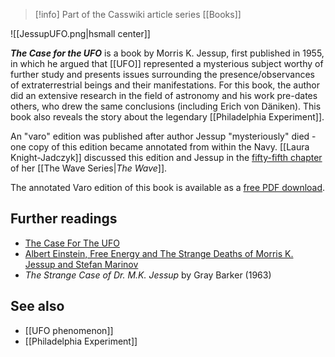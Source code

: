 > [!info] Part of the Casswiki article series [[Books]]

![[JessupUFO.png|hsmall center]]


_**The Case for the UFO**_ is a book by Morris K. Jessup, first published in 1955, in which he argued that [[UFO]] represented a mysterious subject worthy of further study and presents issues surrounding the presence/observances of extraterrestrial beings and their manifestations. For this book, the author did an extensive research in the field of astronomy and his work pre-dates others, who drew the same conclusions (including Erich von Däniken). This book also reveals the story about the legendary [[Philadelphia Experiment]].

An "varo" edition was published after author Jessup "mysteriously" died - one copy of this edition became annotated from within the Navy. [[Laura Knight-Jadczyk]] discussed this edition and Jessup in the [fifty-fifth chapter](http://cassiopaea.org/2012/01/25/the-wave-chapter-55-%E2%80%A8albert-einstein-free-energy-and-the-strange-deaths-of-morris-k-jessup-and-stefan-marinov/) of her [[The Wave Series|_The Wave_]].

The annotated Varo edition of this book is available as a [free PDF download](http://www.cassiopaea.org/cass/Varo-Jessup.PdF).

Further readings
----------------

*   [The Case For The UFO](http://cassiopaea.org/2010/09/14/the-case-for-a-ufo/)
*   [Albert Einstein, Free Energy and The Strange Deaths of Morris K. Jessup and Stefan Marinov](http://cassiopaea.org/2010/09/16/albert-einstein-free-energy-and-the-strange-deaths-of-morris-k-jessup-and-stefan-marinov/)
*   _The Strange Case of Dr. M.K. Jessup_ by Gray Barker (1963)

See also
--------

*   [[UFO phenomenon]]
*   [[Philadelphia Experiment]]